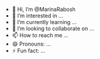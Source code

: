 - 👋 Hi, I’m @MarinaRabosh
- 👀 I’m interested in ...
- 🌱 I’m currently learning ...
- 💞️ I’m looking to collaborate on ...
- 📫 How to reach me ...
- 😄 Pronouns: ...
- ⚡ Fun fact: ...

<!---
MarinaRabosh/MarinaRabosh is a ✨ special ✨ repository because its `README.md` (this file) appears on your GitHub profile.
You can click the Preview link to take a look at your changes.
--->
